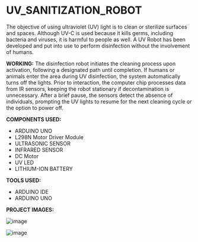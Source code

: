 # UV_SANITIZATION_ROBOT

The objective of using ultraviolet (UV) light is to clean or sterilize surfaces and spaces. Although UV-C is used because it kills germs, including
bacteria and viruses, it is harmful to people as well. A UV Robot has been developed and put into use to perform disinfection without the involvement of humans.<BR>

**WORKING:**
The disinfection robot initiates the cleaning process upon activation, following a designated path until completion. If humans or animals enter the area during UV disinfection, the system automatically turns off the lights. Prior to interaction, the computer chip processes data from IR sensors, keeping the robot stationary if decontamination is unnecessary. After a brief pause, the sensors detect the absence of individuals, prompting the UV lights to resume for the next cleaning cycle or the option to power off.

**COMPONENTS USED:**<BR>
* ARDUINO UNO<BR>
* L298N Motor Driver Module<BR>
* ULTRASONIC SENSOR<BR>
* INFRARED SENSOR<BR>
* DC Motor<BR>
* UV LED<BR>
* LITHIUM-ION BATTERY<BR>

**TOOLS USED:**<BR>
* ARDUINO IDE <BR>
* ARDUINO UNO<BR>


**PROJECT IMAGES:**

![image](https://github.com/sruti-parthipan/UV_SANITIZATION_ROBOT/assets/140324166/320d2e6f-3bb7-40db-8ea1-4c44bebea2e5)

![image](https://github.com/sruti-parthipan/UV_SANITIZATION_ROBOT/assets/140324166/6cdcf91c-17ba-4c44-8a69-404c0dc863f2)


